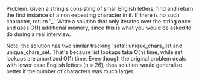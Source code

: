 Problem: Given a string s consisting of small English letters, find and return the first instance of a non-repeating character in it. If there is no such character, return '_'. Write a solution that only iterates over the string once and uses O(1) additional memory, since this is what you would be asked to do during a real interview.

Note: the solution has two similar tracking 'sets': unique_chars_list and unique_chars_set. That's because list lookups take O(n) time, while set lookups are amortized O(1) time. Even though the original problem deals with lower case English letters (n = 26), thos solution would generalize better if the number of characters was much larger.
